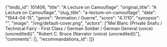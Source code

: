 {"tmdb_id": 101406, "title": "A Lecture on Camouflage", "original_title": "A Lecture on Camouflage", "slug_title": "a-lecture-on-camouflage", "date": "1944-04-15", "genre": "Animation / Guerre", "score": "4.7/10", "synopsis": "", "image": "/img/default-cover.png", "actors": ["Mel Blanc (Private Snafu / Technical Fairy - First Class / German Soldier / German General (voice) (uncredited))", "Robert C. Bruce (Narrator (voice) (uncredited))"], "comments": [], "recommandations_id": []}